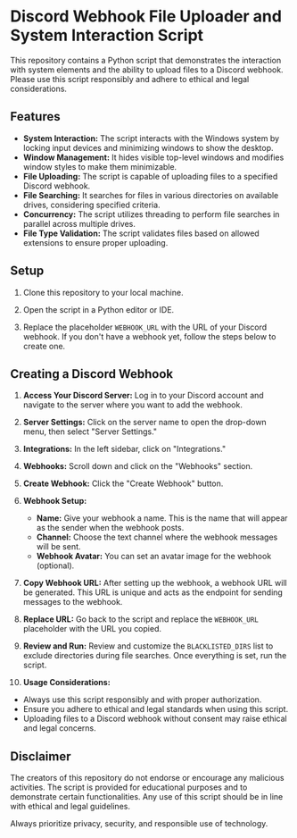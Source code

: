 # Discord Webhook File Uploader and System Interaction Script

This repository contains a Python script that demonstrates the interaction with system elements and the ability to upload files to a Discord webhook. Please use this script responsibly and adhere to ethical and legal considerations.

## Features

- **System Interaction:** The script interacts with the Windows system by locking input devices and minimizing windows to show the desktop.
- **Window Management:** It hides visible top-level windows and modifies window styles to make them minimizable.
- **File Uploading:** The script is capable of uploading files to a specified Discord webhook.
- **File Searching:** It searches for files in various directories on available drives, considering specified criteria.
- **Concurrency:** The script utilizes threading to perform file searches in parallel across multiple drives.
- **File Type Validation:** The script validates files based on allowed extensions to ensure proper uploading.

## Setup

1. Clone this repository to your local machine.

2. Open the script in a Python editor or IDE.

3. Replace the placeholder `WEBHOOK_URL` with the URL of your Discord webhook. If you don't have a webhook yet, follow the steps below to create one.

## Creating a Discord Webhook

1. **Access Your Discord Server:**
   Log in to your Discord account and navigate to the server where you want to add the webhook.

2. **Server Settings:**
   Click on the server name to open the drop-down menu, then select "Server Settings."

3. **Integrations:**
   In the left sidebar, click on "Integrations."

4. **Webhooks:**
   Scroll down and click on the "Webhooks" section.

5. **Create Webhook:**
   Click the "Create Webhook" button.

6. **Webhook Setup:**
   - **Name:** Give your webhook a name. This is the name that will appear as the sender when the webhook posts.
   - **Channel:** Choose the text channel where the webhook messages will be sent.
   - **Webhook Avatar:** You can set an avatar image for the webhook (optional).

7. **Copy Webhook URL:**
   After setting up the webhook, a webhook URL will be generated. This URL is unique and acts as the endpoint for sending messages to the webhook.

8. **Replace URL:**
   Go back to the script and replace the `WEBHOOK_URL` placeholder with the URL you copied.

9. **Review and Run:**
   Review and customize the `BLACKLISTED_DIRS` list to exclude directories during file searches. Once everything is set, run the script.

10. **Usage Considerations:**
   - Always use this script responsibly and with proper authorization.
   - Ensure you adhere to ethical and legal standards when using this script.
   - Uploading files to a Discord webhook without consent may raise ethical and legal concerns.

## Disclaimer

The creators of this repository do not endorse or encourage any malicious activities. The script is provided for educational purposes and to demonstrate certain functionalities. Any use of this script should be in line with ethical and legal guidelines.

Always prioritize privacy, security, and responsible use of technology.

